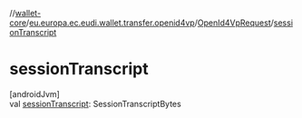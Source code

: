 //[wallet-core](../../../index.md)/[eu.europa.ec.eudi.wallet.transfer.openid4vp](../index.md)/[OpenId4VpRequest](index.md)/[sessionTranscript](session-transcript.md)

# sessionTranscript

[androidJvm]\
val [sessionTranscript](session-transcript.md): SessionTranscriptBytes
